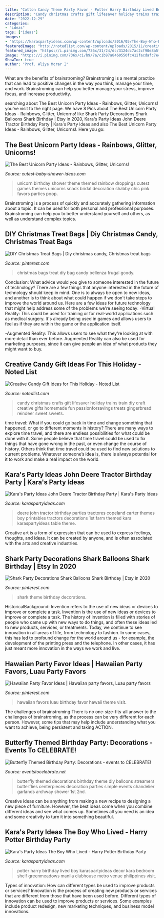 ```yaml
---
title: "Cotton Candy Theme Party Favor - Potter Harry Birthday Lived Boy Karaspartyideas Decor Kara Bedroom Shelf Greenmeadows Manila Clubhouse Metro Venue Philippines Visit"
description: "Candy christmas crafts gift lifesaver holiday trains train diy craft creative gifts homemade fun passionforsavings treats gingerbread reindeer sweet sweets"
date: "2022-12-29"
categories:
- "ideas"
tags: ["ideas"]
images:
- "https://karaspartyideas.com/wp-content/uploads/2016/05/The-Boy-Who-Lived-Harry-Potter-Party-via-Karas-Party-Ideas-KarasPartyIdeas.com3_.jpg"
featuredImage: "http://notedlist.com/wp-content/uploads/2015/11/creative-candy-gift-ideas/10-creative-candy-gift-ideas.jpg"
featured_image: "https://i.pinimg.com/736x/31/24/dc/3124dc7ac2cf90e8a5feb63572c1d763.jpg"
image: "https://i.pinimg.com/736x/c1/b9/7a/c1b97a8460550fc412facdafc7ec79d9.jpg"
ShowToc: true
author: "Prof. Aliya Morar I"
---
```



What are the benefits of brainstroming?
Brainstroming is a mental practice that can lead to positive changes in the way you think, manage your time, and work. Brainstroming can help you better manage your stress, improve focus, and increase productivity.

	

		
searching about The Best Unicorn Party Ideas - Rainbows, Glitter, Unicorns! you've visit to the right page. We have 8 Pics about The Best Unicorn Party Ideas - Rainbows, Glitter, Unicorns! like Shark Party Decorations Shark Balloons Shark Birthday | Etsy in 2020, Kara&#039;s Party Ideas John Deere Tractor Birthday Party | Kara&#039;s Party Ideas and also The Best Unicorn Party Ideas - Rainbows, Glitter, Unicorns!. Here you go:
		
    
## The Best Unicorn Party Ideas - Rainbows, Glitter, Unicorns!

<img loading=lazy src="http://www.cutest-baby-shower-ideas.com/images/unicorndroppings.jpg" onerror="this.onerror=null;this.src='https://tse4.mm.bing.net/th?id=OIP.YiB-SpoXXmJLUzPhPXtNgQHaLH&amp;pid=15.1';" alt="The Best Unicorn Party Ideas - Rainbows, Glitter, Unicorns!">

_Source: cutest-baby-shower-ideas.com_

>unicorn birthday shower theme themed rainbow droppings cutest games themes unicorns snack bridal decoration shabby chic pink favors parties poop. 

	

Brainstroming is a process of quickly and accurately gathering information about a topic. It can be used for both personal and professional purposes. Brainstroming can help you to better understand yourself and others, as well as understand complex topics.

    
## DIY Christmas Treat Bags | Diy Christmas Candy, Christmas Treat Bags

<img loading=lazy src="https://i.pinimg.com/736x/22/37/24/22372441adf09038b63b381875980f25.jpg" onerror="this.onerror=null;this.src='https://tse1.mm.bing.net/th?id=OIP.tbHzLjfdyJekxhQgMgehcAHaGa&amp;pid=15.1';" alt="DIY Christmas Treat Bags | Diy christmas candy, Christmas treat bags">

_Source: pinterest.com_

>christmas bags treat diy bag candy bellenza frugal goody. 

	

Conclusion: What advice would you give to someone interested in the future of technology?
There are a few things that anyone interested in the future of technology should keep in mind. One is to always be open to new ideas, and another is to think about what could happen if we don't take steps to improve the world around us. Here are a few ideas for future technology that might help address some of the problems we're seeing today: 
-Virtual Reality: This could be used for training or for real-world applications such as medical surgery. It's already being used in games and allows users to feel as if they are within the game or the application itself. 

-Augmented Reality: This allows users to see what they're looking at with more detail than ever before. Augmented Reality can also be used for marketing purposes, since it can give people an idea of what products they might want to buy.

    
## Creative Candy Gift Ideas For This Holiday - Noted List

<img loading=lazy src="http://notedlist.com/wp-content/uploads/2015/11/creative-candy-gift-ideas/10-creative-candy-gift-ideas.jpg" onerror="this.onerror=null;this.src='https://tse4.mm.bing.net/th?id=OIP.7311rinjsSaJpsRW2k2UhQHaLH&amp;pid=15.1';" alt="Creative Candy Gift Ideas for This Holiday - Noted List">

_Source: notedlist.com_

>candy christmas crafts gift lifesaver holiday trains train diy craft creative gifts homemade fun passionforsavings treats gingerbread reindeer sweet sweets. 

	

time travel: What if you could go back in time and change something that happened, or go to different moments in history?
There are many ways to explore time travel, and there are endless possibilities for what could be done with it. Some people believe that time travel could be used to fix things that have gone wrong in the past, or even change the course of history. Others think that time travel could be used to find new solutions to current problems. Whatever someone’s idea is, there is always potential for it to work and make a real impact on the world.

    
## Kara&#039;s Party Ideas John Deere Tractor Birthday Party | Kara&#039;s Party Ideas

<img loading=lazy src="http://1.bp.blogspot.com/-Any33syMRkM/Tl_Ib4NrpGI/AAAAAAAAC-o/woy1VYd48A0/s1600/john_deere_party5.jpg" onerror="this.onerror=null;this.src='https://tse1.mm.bing.net/th?id=OIP.5f24Pa25LN9HcA1vzoUZlwHaKp&amp;pid=15.1';" alt="Kara&#039;s Party Ideas John Deere Tractor Birthday Party | Kara&#039;s Party Ideas">

_Source: karaspartyideas.com_

>deere john tractor birthday parties tractores copeland carter themes boy printables tractors decorations 1st farm themed kara karaspartyideas table theme. 

	

Creative art is a form of expression that can be used to express feelings, thoughts, and ideas. It can be created by anyone, and is often associated with the arts and creative industries.

    
## Shark Party Decorations Shark Balloons Shark Birthday | Etsy In 2020

<img loading=lazy src="https://i.pinimg.com/736x/31/24/dc/3124dc7ac2cf90e8a5feb63572c1d763.jpg" onerror="this.onerror=null;this.src='https://tse1.mm.bing.net/th?id=OIP.qWxUBNIpnvoiDF5yzV5pUgHaHa&amp;pid=15.1';" alt="Shark Party Decorations Shark Balloons Shark Birthday | Etsy in 2020">

_Source: pinterest.com_

>shark theme birthday decorations. 

	

HistoricalBackground: Invention refers to the use of new ideas or devices to improve or complete a task.
Invention is the use of new ideas or devices to improve or complete a task. The history of invention is filled with stories of people who came up with new ways to do things, and often these ideas led to new products, services, or treatments. Today, we continue to see innovation in all areas of life, from technology to fashion. In some cases, this has led to profound change for the world around us - for example, the development of the printing press and the telephone. In other cases, it has just meant more innovation in the ways we work and live.

    
## Hawaiian Party Favor Ideas | Hawaiian Party Favors, Luau Party Favors

<img loading=lazy src="https://i.pinimg.com/736x/c1/b9/7a/c1b97a8460550fc412facdafc7ec79d9.jpg" onerror="this.onerror=null;this.src='https://tse4.mm.bing.net/th?id=OIP.ccEMB36II9CdSZ2rkyLkWgHaLG&amp;pid=15.1';" alt="Hawaiian Party Favor Ideas | Hawaiian party favors, Luau party favors">

_Source: pinterest.com_

>hawaiian favors luau birthday favor hawaii theme visit. 

	

The challenges of brainstroming
There is no one-size-fits-all answer to the challenges of brainstroming, as the process can be very different for each person. However, some tips that may help include understanding what you want to achieve, being persistent and taking ACTION.

    
## Butterfly Themed Birthday Party: Decorations - Events To CELEBRATE!

<img loading=lazy src="https://eventstocelebrate.net/wp-content/uploads/2013/07/Butterfly-Themed-Party-Butterfly-garlands-eventstocelebrate.net_.jpg" onerror="this.onerror=null;this.src='https://tse2.mm.bing.net/th?id=OIP.Q68Em9RzciE79HRdo8S_GQHaLH&amp;pid=15.1';" alt="Butterfly Themed Birthday Party: Decorations - events to CELEBRATE!">

_Source: eventstocelebrate.net_

>butterfly themed decorations birthday theme diy balloons streamers butterflies centerpieces decoration parties simple events chandelier garlands archway shower 1st 2nd. 

	

Creative ideas can be anything from making a new recipe to designing a new piece of furniture. However, the best ideas come when you combine different ideas and see what comes up. Sometimes all you need is an idea and some creativity to turn it into something beautiful.

    
## Kara&#039;s Party Ideas The Boy Who Lived - Harry Potter Birthday Party

<img loading=lazy src="https://karaspartyideas.com/wp-content/uploads/2016/05/The-Boy-Who-Lived-Harry-Potter-Party-via-Karas-Party-Ideas-KarasPartyIdeas.com3_.jpg" onerror="this.onerror=null;this.src='https://tse3.mm.bing.net/th?id=OIP.gdHWD4On4NGnU0VK1wsGFAHaLH&amp;pid=15.1';" alt="Kara&#039;s Party Ideas The Boy Who Lived - Harry Potter Birthday Party">

_Source: karaspartyideas.com_

>potter harry birthday lived boy karaspartyideas decor kara bedroom shelf greenmeadows manila clubhouse metro venue philippines visit. 

	

Types of innovation: How can different types be used to improve products or services?
Innovation is the process of creating new products or services that are different from those that have been used before. Different types of innovation can be used to improve products or services. Some examples include product redesign, new marketing techniques, and business model innovations.

